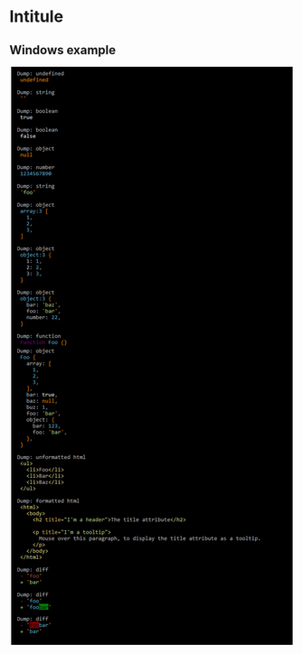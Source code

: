 # Intitule

## Windows example
<p align="center">
    <img src="https://raw.githubusercontent.com/timonSchenzel/intitule/master/examples/windows.jpg">
</p>
